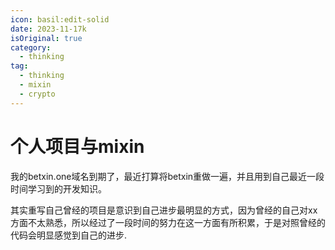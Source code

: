 ```yaml
---
icon: basil:edit-solid
date: 2023-11-17k
isOriginal: true
category:
  - thinking
tag:
  - thinking
  - mixin
  - crypto
---
```


# 个人项目与mixin

我的betxin.one域名到期了，最近打算将betxin重做一遍，并且用到自己最近一段时间学习到的开发知识。

其实重写自己曾经的项目是意识到自己进步最明显的方式，因为曾经的自己对xx方面不太熟悉，所以经过了一段时间的努力在这一方面有所积累，于是对照曾经的代码会明显感觉到自己的进步.


